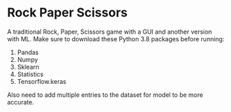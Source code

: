# Rock Paper Scissors
 
A traditional Rock, Paper, Scissors game with a GUI and another version with ML. Make sure to download these Python 3.8 packages before running:

1. Pandas
2. Numpy
3. Sklearn
4. Statistics
5. Tensorflow.keras

Also need to add multiple entries to the dataset for model to be more accurate.
